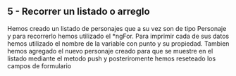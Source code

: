 ## 5 - Recorrer un listado o arreglo

Hemos creado un listado de personajes que a su vez son de tipo Personaje y para recorrerlo hemos utilizado el *ngFor.
Para imprimir cada de sus datos hemos utilizado el nombre de la variable con punto y su propiedad.
Tambien hemos agregado el nuevo personaje creado para que se muestre en el listado mediante el metodo push y posteriromente hemos reseteado los campos de formulario


